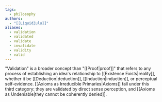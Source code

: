 ```yaml
---
tags:
  - philosophy
authors:
  - "[[LiquidZulu]]"
aliases:
  - validation
  - validated
  - validate
  - invalidate
  - validity
  - valid
---
```


"Validation" is a broader concept than "[[Proof|proof]]" that refers to any process of establishing an idea's relationship to [[Existence Exists|reality]], whether it be [[Deduction|deduction]], [[Induction|induction]], or perceptual self-evidence. [[Axioms as Irreducible Primaries|Axioms]] fall under this third category: they are validated by direct sense perception, and [[Axioms as Undeniable|they cannot be coherently denied]].